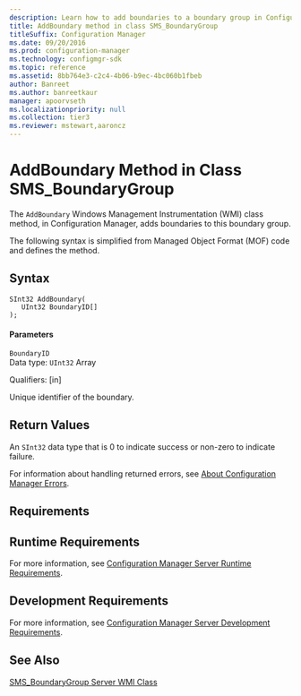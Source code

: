 ```yaml
---
description: Learn how to add boundaries to a boundary group in Configuration Manager using AddBoundary class method.
title: AddBoundary method in class SMS_BoundaryGroup
titleSuffix: Configuration Manager
ms.date: 09/20/2016
ms.prod: configuration-manager
ms.technology: configmgr-sdk
ms.topic: reference
ms.assetid: 8bb764e3-c2c4-4b06-b9ec-4bc060b1fbeb
author: Banreet
ms.author: banreetkaur
manager: apoorvseth
ms.localizationpriority: null
ms.collection: tier3
ms.reviewer: mstewart,aaroncz 
---
```

# AddBoundary Method in Class SMS_BoundaryGroup
The `AddBoundary` Windows Management Instrumentation (WMI) class method, in Configuration Manager, adds boundaries to this boundary group.  

 The following syntax is simplified from Managed Object Format (MOF) code and defines the method.  

## Syntax  

```  
SInt32 AddBoundary(  
   UInt32 BoundaryID[]  
);  
```  

#### Parameters  
 `BoundaryID`  
 Data type: `UInt32` Array  

 Qualifiers: [in]  

 Unique identifier of the boundary.  

## Return Values  
 An `SInt32` data type that is 0 to indicate success or non-zero to indicate failure.  

 For information about handling returned errors, see [About Configuration Manager Errors](../../../../../develop/core/understand/about-configuration-manager-errors.md).  

## Requirements  

## Runtime Requirements  
 For more information, see [Configuration Manager Server Runtime Requirements](../../../../../develop/core/reqs/server-runtime-requirements.md).  

## Development Requirements  
 For more information, see [Configuration Manager Server Development Requirements](../../../../../develop/core/reqs/server-development-requirements.md).  

## See Also  
 [SMS_BoundaryGroup Server WMI Class](../../../../../develop/reference/core/servers/configure/sms_boundarygroup-server-wmi-class.md)
